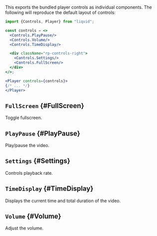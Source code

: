 This exports the bundled player controls as individual components. The following will reproduce the default layout of controls:

```jsx
import {Controls, Player} from "liqvid";

const controls = <>
  <Controls.PlayPause/>
  <Controls.Volume/>
  <Controls.TimeDisplay/>

  <div className="rp-controls-right">
    <Controls.Settings/>
    <Controls.FullScreen/>
  </div>
</>;

<Player controls={controls}>
{/* ... */}
</Player>
```

## `FullScreen` {#FullScreen}

Toggle fullscreen.<!--  See [fake fullscreen](/docs/guide/mobile#fake-fullscreen) for how to make this work on mobile. -->

## `PlayPause` {#PlayPause}

Play/pause the video.

## `Settings` {#Settings}

Controls playback rate.

## `TimeDisplay` {#TimeDisplay}

Displays the current time and total duration of the video.

## `Volume` {#Volume}

Adjust the volume.